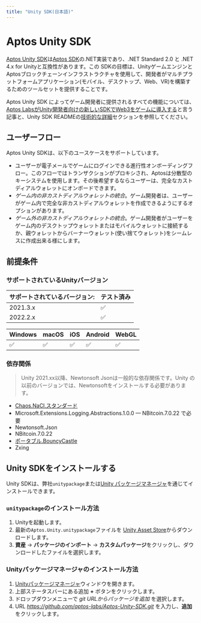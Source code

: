 ```yaml
---
title: "Unity SDK(日本語)"
---
```


# Aptos Unity SDK

[Aptos Unity SDK](https://github.com/aptos-labs/Aptos-Unity-SDK)は[Aptos SDK](../index.md)の.NET実装であり、.NET Standard 2.0 と .NET 4.x for Unityと互換性があります。この SDKの目標は、UnityゲームエンジンとAptosブロックチェーンインフラストラクチャを使用して、開発者がマルチプラットフォームアプリケーション(モバイル、デスクトップ、Web、VR)を構築するためのツールセットを提供することです。

Aptos Unity SDK によってゲーム開発者に提供されるすべての機能については、[Aptos LabsがUnity開発者向けの新しいSDKでWeb3をゲームに導入する](https://medium.com/aptoslabs/aptos-labs-brings-web3-to-gaming-with-its-new-sdk-for-unity-developers-e6544bdf9ba9)と言う記事と、Unity SDK READMEの[技術的な詳細](https://github.com/aptos-labs/Aptos-Unity-SDK#technical-details)セクションを参照してください。 

## ユーザーフロー

Aptos Unity SDKは、以下のユースケースをサポートしています。

- ユーザーが電子メールでゲームにログインできる進行性オンボーディングフロー。このフローではトランザクションがプロキシされ、Aptosは分散型のキーシステムを使用します。その後希望するならユーザーは、完全なカストディアルウォレットにオンボードできます。
- _ゲーム内の非カストディアルウォレットの統合_。ゲーム開発者は、ユーザーがゲーム内で完全な非カストディアルウォレットを作成できるようにするオプションがあります。
- _ゲーム外の非カストディアルウォレットの統合_。ゲーム開発者がユーザーをゲーム内のデスクトップウォレットまたはモバイルウォレットに接続するか、親ウォレットからバーナーウォレット(使い捨てウォレット)をシームレスに作成出来る様にします。

## 前提条件

### サポートされているUnityバージョン

| サポートされているバージョン: | テスト済み |
| ------------------------ | -------- |
| 2021.3.x                 | ✅       |
| 2022.2.x                 | ✅       |

| Windows | macOS | iOS | Android | WebGL |
| ------- | ----- | --- | ------- | ----- |
| ✅      | ✅    | ✅  | ✅      | ✅    |

### 依存関係

> Unity 2021.xx以降、Newtonsoft Jsonは一般的な依存関係です。Unity の以前のバージョンでは、Newtonsoftをインストールする必要があります。

- [Chaos.NaCl.スタンダード](https://www.nuget.org/packages/Chaos.NaCl.Standard/)
- Microsoft.Extensions.Logging.Abstractions.1.0.0 — NBitcoin.7.0.22 で必要
- Newtonsoft.Json
- NBitcoin.7.0.22
- [ポータブル.BouncyCastle](https://www.nuget.org/packages/Portable.BouncyCastle)
- Zxing

## Unity SDKをインストールする

 Unity SDKは、弊社`unitypackage`または[Unity パッケージマネージャ](https://docs.unity3d.com/Manual/Packages.html)を通じてインストールできます。

### `unitypackage`のインストール方法

1. Unityを起動します。
2. 最新の`Aptos.Unity.unitypackage`ファイルを [Unity Asset Store](https://assetstore.unity.com/packages/decentralization/aptos-sdk-244713)からダウンロードします。
3. **資産** → **パッケージのインポート** → **カスタムパッケージ**をクリックし、ダウンロードしたファイルを選択します。


### Unityパッケージマネージャのインストール方法

1. [Unityパッケージマネージャ](https://docs.unity3d.com/Manual/upm-ui.html)ウィンドウを開きます。
2. 上部ステータスバーにある追加 **+** ボタンをクリックします。
3. ドロップダウンメニューで _git URLからパッケージを追加_ を選択します。
4. URL *https://github.com/aptos-labs/Aptos-Unity-SDK.git* を入力し、**追加**をクリックします。